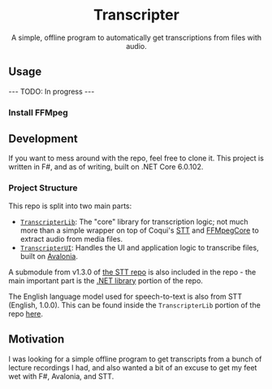 <div style="text-align: center">
  <h1>Transcripter</h1>

  <p>
  A simple, offline program to automatically get transcriptions from files with audio.
  </p>
</div>

## Usage

--- TODO: In progress ---

### Install FFMpeg

## Development

If you want to mess around with the repo, feel free to clone it. This project is written in F#, and as of writing, built on .NET Core 6.0.102.

### Project Structure

This repo is split into two main parts:

- [`TranscripterLib`](./TranscripterLib): The "core" library for transcription logic;
  not much more than a simple wrapper on top of  Coqui's [STT](https://github.com/coqui-ai/STT) and
  [FFMpegCore](https://github.com/rosenbjerg/FFMpegCore) to extract audio from media files.
- [`TranscripterUI`](./TranscripterUI): Handles the UI and application logic to transcribe files, built on [Avalonia](https://avaloniaui.net/).

A submodule from v1.3.0 of [the STT repo](https://github.com/coqui-ai/STT) is also included in the repo - the main important part is the [.NET library](https://github.com/coqui-ai/STT/tree/main/native_client/dotnet) portion of the repo.

The English language model used for speech-to-text is also from STT (English, 1.0.0). This can be found inside the `TranscripterLib` portion of the repo [here](./TranscripterLib/model/).

## Motivation

I was looking for a simple offline program to get transcripts from a bunch of lecture recordings I had, and also wanted a bit of an excuse to get my feet wet with F#, Avalonia, and STT.
